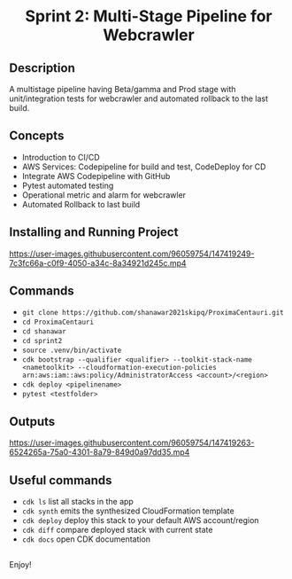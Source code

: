 
<h1 align="center">  Sprint 2: Multi-Stage Pipeline for Webcrawler 
  
## Description
A multistage pipeline having Beta/gamma and Prod stage with unit/integration tests for webcrawler and automated rollback to the last build.
  
## Concepts
  * Introduction to CI/CD
  * AWS Services: Codepipeline for build and test, CodeDeploy for CD
  * Integrate AWS Codepipeline with GitHub
  * Pytest automated testing
  * Operational metric and alarm for webcrawler
  * Automated Rollback to last build
  
## Installing and Running Project


https://user-images.githubusercontent.com/96059754/147419249-7c3fc66a-c0f9-4050-a34c-8a34921d245c.mp4


## Commands
* `git clone https://github.com/shanawar2021skipq/ProximaCentauri.git`
* `cd ProximaCentauri`
* `cd shanawar`
* `cd sprint2`
* `source .venv/bin/activate`
* `cdk bootstrap --qualifier <qualifier> --toolkit-stack-name <nametoolkit> --cloudformation-execution-policies arn:aws:iam::aws:policy/AdministratorAccess <account>/<region>`
* `cdk deploy <pipelinename>`
* `pytest <testfolder>`
  
## Outputs
  

https://user-images.githubusercontent.com/96059754/147419263-6524265a-75a0-4301-8a79-849d0a97dd35.mp4



## Useful commands
 
 * `cdk ls`          list all stacks in the app
 * `cdk synth`       emits the synthesized CloudFormation template
 * `cdk deploy`      deploy this stack to your default AWS account/region
 * `cdk diff`        compare deployed stack with current state
 * `cdk docs`        open CDK documentation
## 
Enjoy!
